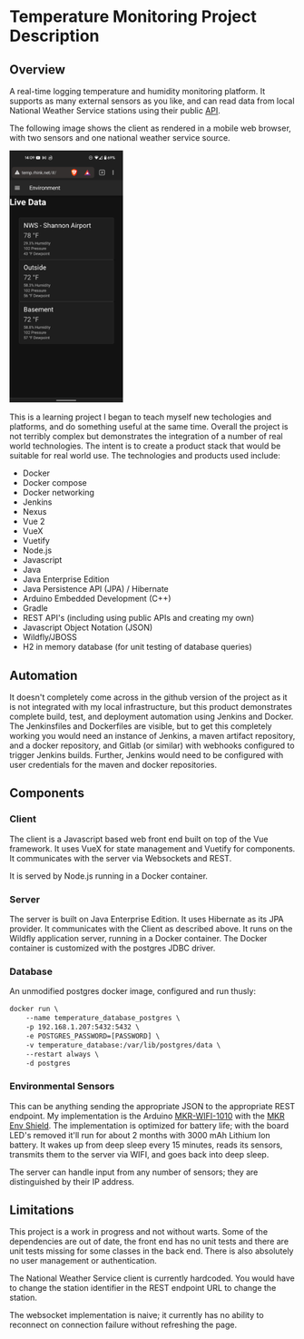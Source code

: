 # Temperature Monitoring Project Description

## Overview

A real-time logging temperature and humidity monitoring platform. It supports as many external sensors as you like, and can read data from local National Weather Service stations using their public [API](https://www.weather.gov/documentation/services-web-api).

The following image shows the client as rendered in a mobile web browser, with two sensors and one national weather service source.

<img src="signal-2022-06-20-140959.jpg" width="200"/>

This is a learning project I began to teach myself new techologies and platforms, and do something useful at the same time. Overall the project is not terribly complex but demonstrates the integration of a number of real world technologies. The intent is to create a product stack that would be suitable for real world use. The technologies and products used include:

- Docker
- Docker compose
- Docker networking
- Jenkins
- Nexus
- Vue 2
- VueX
- Vuetify
- Node.js
- Javascript
- Java
- Java Enterprise Edition
- Java Persistence API (JPA) / Hibernate
- Arduino Embedded Development (C++)
- Gradle
- REST API's (including using public APIs and creating my own)
- Javascript Object Notation (JSON)
- Wildfly/JBOSS
- H2 in memory database (for unit testing of database queries)

## Automation

It doesn't completely come across in the github version of the project as it is not integrated with my local infrastructure, but this product demonstrates complete build, test, and deployment automation using Jenkins and Docker. The Jenkinsfiles and Dockerfiles are visible, but to get this completely working you would need an instance of Jenkins, a maven artifact repository, and a docker repository, and Gitlab (or similar) with webhooks configured to trigger Jenkins builds. Further, Jenkins would need to be configured with user credentials for the maven and docker repositories.

## Components

### Client

The client is a Javascript based web front end built on top of the Vue framework. It uses VueX for state management and Vuetify for components. It communicates with the server via Websockets and REST.

It is served by Node.js running in a Docker container.

### Server

The server is built on Java Enterprise Edition. It uses Hibernate as its JPA provider. It communicates with the Client as described above. It runs on the Wildfly application server, running in a Docker container. The Docker container is customized with the postgres JDBC driver.

### Database

An unmodified postgres docker image, configured and run thusly: 
```
docker run \
    --name temperature_database_postgres \
    -p 192.168.1.207:5432:5432 \
    -e POSTGRES_PASSWORD=[PASSWORD] \
    -v temperature_database:/var/lib/postgres/data \
    --restart always \
    -d postgres
```

### Environmental Sensors

This can be anything sending the appropriate JSON to the appropriate REST endpoint. My implementation is the Arduino [MKR-WIFI-1010](https://store-usa.arduino.cc/products/arduino-mkr-wifi-1010?selectedStore=us) with the [MKR Env Shield](https://store.arduino.cc/collections/sensors-environment/products/arduino-mkr-env-shield-rev2). The implementation is optimized for battery life; with the board LED's removed it'll run for about 2 months with 3000 mAh Lithium Ion battery. It wakes up from deep sleep every 15 minutes, reads its sensors, transmits them to the server via WIFI, and goes back into deep sleep.

The server can handle input from any number of sensors; they are distinguished by their IP address.

## Limitations

This project is a work in progress and not without warts. Some of the dependencies are out of date, the front end has no unit tests and there are unit tests missing for some classes in the back end. There is also absolutely no user management or authentication.

The National Weather Service client is currently hardcoded. You would have to change the station identifier in the REST endpoint URL to change the station.

The websocket implementation is naive; it currently has no ability to reconnect on connection failure without refreshing the page.
